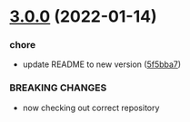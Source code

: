 # [3.0.0](https://github.com/mirko-felice/list-files-action/compare/v2.0.0...v3.0.0) (2022-01-14)


### chore

* update README to new version ([5f5bba7](https://github.com/mirko-felice/list-files-action/commit/5f5bba7c23cab2a6cc87eb662a5876ce12b4204c))


### BREAKING CHANGES

* now checking out correct repository
